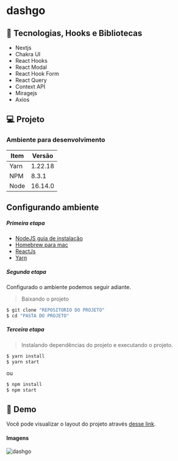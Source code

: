 # dashgo



 ## 🚀 Tecnologias, Hooks e Bibliotecas
 - Nextjs
 - Chakra UI
 - React Hooks
 - React Modal
 - React Hook Form
 - React Query
 - Context API
 - Miragejs
 - Axios
 
 ## 💻 Projeto
 
### Ambiente para desenvolvimento 

| Item | Versão |
| ------ | ------ |
| Yarn | 1.22.18 |
| NPM | 8.3.1 |
| Node | 16.14.0 |

## Configurando ambiente

##### Primeira etapa
- [NodeJS guia de instalação](https://nodejs.org/en/download/package-manager/ "Instalação")
- [Homebrew para mac](https://brew.sh/index_pt-br "Instalação")
- [ReactJs ](https://reactjs.org/docs/create-a-new-react-app.html "Instalação")
- [Yarn ](https://classic.yarnpkg.com/lang/en/docs/install/#debian-stable")


##### Segunda etapa

Configurado o ambiente podemos seguir adiante.

> Baixando o projeto
```sh
$ git clone "REPOSITORIO DO PROJETO"
$ cd "PASTA DO PROJETO"
```


##### Terceira etapa
> Instalando dependências do projeto e executando o projeto.
```sh
$ yarn install
$ yarn start
```
ou
```sh
$ npm install
$ npm start
```

## 🔖 Demo

Você pode visualizar o layout do projeto através [desse link](https://dashgo-tan-xi.vercel.app/dashboard). 

#### Imagens

![dashgo](https://user-images.githubusercontent.com/85263053/177009854-5b681629-bf2c-419e-8658-74c2bd134e70.png)


